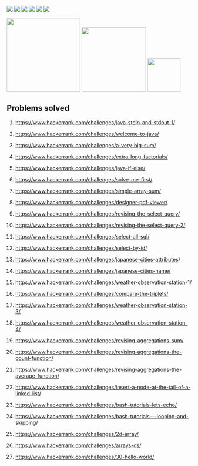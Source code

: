 <img src="https://img.shields.io/github/languages/code-size/jakubowiczish/hackerrank-solutions?style=for-the-badge"> <img src="https://img.shields.io/github/repo-size/jakubowiczish/hackerrank-solutions?color=purple&style=for-the-badge"> 
<img src="https://img.shields.io/github/languages/count/jakubowiczish/hackerrank-solutions?color=green&style=for-the-badge"> 
<img src="https://img.shields.io/github/languages/top/jakubowiczish/hackerrank-solutions?color=orange&style=for-the-badge">
<img src="https://img.shields.io/github/commit-activity/m/jakubowiczish/hackerrank-solutions?color=lime&style=for-the-badge">
<img src="https://img.shields.io/github/last-commit/jakubowiczish/hackerrank-solutions?color=darkgreen&style=for-the-badge">

<img src="https://tokei.rs/b1/github/jakubowiczish/hackerrank-solutions?category=code" width="200"> <img src="https://tokei.rs/b1/github/jakubowiczish/hackerrank-solutions?category=lines" width="175">
<img src="https://tokei.rs/b1/github/jakubowiczish/hackerrank-solutions?category=files" width="90">

## Problems solved

1. https://www.hackerrank.com/challenges/java-stdin-and-stdout-1/

1. https://www.hackerrank.com/challenges/welcome-to-java/

1. https://www.hackerrank.com/challenges/a-very-big-sum/

1. https://www.hackerrank.com/challenges/extra-long-factorials/

1. https://www.hackerrank.com/challenges/java-if-else/

1. https://www.hackerrank.com/challenges/solve-me-first/

1. https://www.hackerrank.com/challenges/simple-array-sum/

1. https://www.hackerrank.com/challenges/designer-pdf-viewer/

1. https://www.hackerrank.com/challenges/revising-the-select-query/

1. https://www.hackerrank.com/challenges/revising-the-select-query-2/

1. https://www.hackerrank.com/challenges/select-all-sql/

1. https://www.hackerrank.com/challenges/select-by-id/

1. https://www.hackerrank.com/challenges/japanese-cities-attributes/

1. https://www.hackerrank.com/challenges/japanese-cities-name/

1. https://www.hackerrank.com/challenges/weather-observation-station-1/

1. https://www.hackerrank.com/challenges/compare-the-triplets/

1. https://www.hackerrank.com/challenges/weather-observation-station-3/

1. https://www.hackerrank.com/challenges/weather-observation-station-4/

1. https://www.hackerrank.com/challenges/revising-aggregations-sum/

1. https://www.hackerrank.com/challenges/revising-aggregations-the-count-function/

1. https://www.hackerrank.com/challenges/revising-aggregations-the-average-function/

1. https://www.hackerrank.com/challenges/insert-a-node-at-the-tail-of-a-linked-list/

1. https://www.hackerrank.com/challenges/bash-tutorials-lets-echo/

1. https://www.hackerrank.com/challenges/bash-tutorials---looping-and-skipping/

1. https://www.hackerrank.com/challenges/2d-array/
1. https://www.hackerrank.com/challenges/arrays-ds/
1. https://www.hackerrank.com/challenges/30-hello-world/

